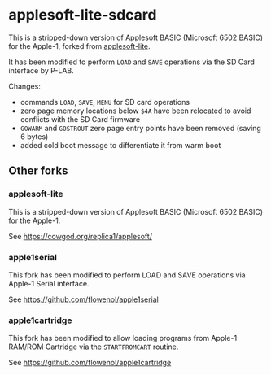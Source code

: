 # applesoft-lite-sdcard

This is a stripped-down version of Applesoft BASIC (Microsoft 6502 BASIC) for the Apple-1,
forked from [applesoft-lite](https://github.com/txgx42/applesoft-lite). 

It has been modified to perform `LOAD` and `SAVE` operations via the SD Card interface by P-LAB.

Changes:
- commands `LOAD`, `SAVE`, `MENU` for SD card operations
- zero page memory locations below `$4A` have been relocated to avoid conflicts with the SD Card firmware
- `GOWARM` and `GOSTROUT` zero page entry points have been removed (saving 6 bytes)
- added cold boot message to differentiate it from warm boot

## Other forks

### applesoft-lite

This is a stripped-down version of Applesoft BASIC (Microsoft 6502 BASIC) for the Apple-1.

See https://cowgod.org/replica1/applesoft/

### apple1serial

This fork has been modified to perform LOAD and SAVE operations via Apple-1 Serial interface.

See https://github.com/flowenol/apple1serial

### apple1cartridge

This fork has been modified to allow loading programs from Apple-1 RAM/ROM Cartridge via the `STARTFROMCART` routine.

See https://github.com/flowenol/apple1cartridge
